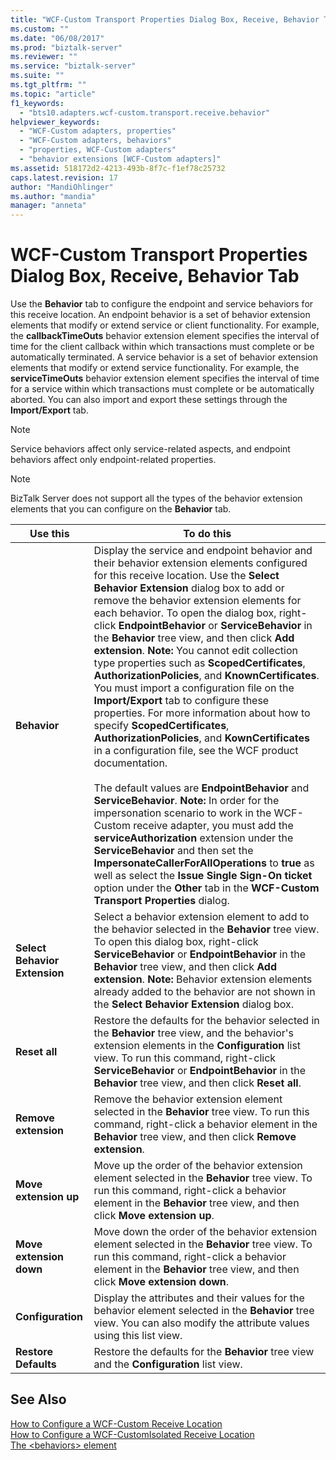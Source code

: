 ```yaml
---
title: "WCF-Custom Transport Properties Dialog Box, Receive, Behavior Tab | Microsoft Docs"
ms.custom: ""
ms.date: "06/08/2017"
ms.prod: "biztalk-server"
ms.reviewer: ""
ms.service: "biztalk-server"
ms.suite: ""
ms.tgt_pltfrm: ""
ms.topic: "article"
f1_keywords: 
  - "bts10.adapters.wcf-custom.transport.receive.behavior"
helpviewer_keywords: 
  - "WCF-Custom adapters, properties"
  - "WCF-Custom adapters, behaviors"
  - "properties, WCF-Custom adapters"
  - "behavior extensions [WCF-Custom adapters]"
ms.assetid: 518172d2-4213-493b-8f7c-f1ef78c25732
caps.latest.revision: 17
author: "MandiOhlinger"
ms.author: "mandia"
manager: "anneta"
---
```

# WCF-Custom Transport Properties Dialog Box, Receive, Behavior Tab
Use the **Behavior** tab to configure the endpoint and service behaviors for this receive location. An endpoint behavior is a set of behavior extension elements that modify or extend service or client functionality. For example, the **callbackTimeOuts** behavior extension element specifies the interval of time for the client callback within which transactions must complete or be automatically terminated. A service behavior is a set of behavior extension elements that modify or extend service functionality. For example, the **serviceTimeOuts** behavior extension element specifies the interval of time for a service within which transactions must complete or be automatically aborted. You can also import and export these settings through the **Import/Export** tab.  
  
> [!NOTE]
>  Service behaviors affect only service-related aspects, and endpoint behaviors affect only endpoint-related properties.  
  
> [!NOTE]
>  BizTalk Server does not support all the types of the behavior extension elements that you can configure on the **Behavior** tab.  
  
|Use this|To do this|  
|--------------|----------------|  
|**Behavior**|Display the service and endpoint behavior and their behavior extension elements configured for this receive location. Use the **Select Behavior Extension** dialog box to add or remove the behavior extension elements for each behavior. To open the dialog box, right-click **EndpointBehavior** or **ServiceBehavior** in the **Behavior** tree view, and then click **Add extension**. **Note:**  You cannot edit collection type properties such as **ScopedCertificates**, **AuthorizationPolicies**, and **KnownCertificates**. You must import a configuration file on the **Import/Export** tab to configure these properties. For more information about how to specify **ScopedCertificates**, **AuthorizationPolicies**, and **KownCertificates** in a configuration file, see the WCF product documentation. <br /><br /> The default values are **EndpointBehavior** and **ServiceBehavior**. **Note:**  In order for the impersonation scenario to work in the WCF-Custom receive adapter, you must add the **serviceAuthorization** extension under the **ServiceBehavior** and then set the **ImpersonateCallerForAllOperations** to **true** as well as select the **Issue Single Sign-On ticket** option under the **Other** tab in the **WCF-Custom Transport Properties** dialog.|  
|**Select Behavior Extension**|Select a behavior extension element to add to the behavior selected in the **Behavior** tree view. To open this dialog box, right-click **ServiceBehavior** or **EndpointBehavior** in the **Behavior** tree view, and then click **Add extension**. **Note:**  Behavior extension elements already added to the behavior are not shown in the **Select Behavior Extension** dialog box.|  
|**Reset all**|Restore the defaults for the behavior selected in the **Behavior** tree view, and the behavior's extension elements in the **Configuration** list view. To run this command, right-click **ServiceBehavior** or **EndpointBehavior** in the **Behavior** tree view, and then click **Reset all**.|  
|**Remove extension**|Remove the behavior extension element selected in the **Behavior** tree view. To run this command, right-click a behavior element in the **Behavior** tree view, and then click **Remove extension**.|  
|**Move extension up**|Move up the order of the behavior extension element selected in the **Behavior** tree view. To run this command, right-click a behavior element in the **Behavior** tree view, and then click **Move extension up**.|  
|**Move extension down**|Move down the order of the behavior extension element selected in the **Behavior** tree view. To run this command, right-click a behavior element in the **Behavior** tree view, and then click **Move extension down**.|  
|**Configuration**|Display the attributes and their values for the behavior element selected in the **Behavior** tree view. You can also modify the attribute values using this list view.|  
|**Restore Defaults**|Restore the defaults for the **Behavior** tree view and the **Configuration** list view.|  
  
## See Also  
 [How to Configure a WCF-Custom Receive Location](../core/how-to-configure-a-wcf-custom-receive-location.md)   
 [How to Configure a WCF-CustomIsolated Receive Location](../core/how-to-configure-a-wcf-customisolated-receive-location.md)   
 [The \<behaviors> element](http://go.microsoft.com/fwlink/?LinkID=75851)